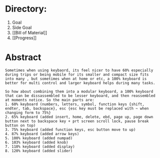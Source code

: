 # Directory:
1. Goal
2. Side Goal
3. [[Bill of Material]]
4. [[Progress]]

# Abstract
	Sometimes when using keybaord, its feel nicer to have 60% especially during trips or being mobile for its smaller and compact size fits into many , but sometimes when at home or etc, a 100% keyboard is better for multi control and larger keyboard helps during many tasks.

	So how about combining them into a modular keyboard, a 100% keyboard that can be dissassembled to be lesser keyboard, and then reassembled at moments notice. So the main parts are:
	1. 60% keyboard (numbers, letters, symbol, function keys {shift, endter, tab, backspace}, esc {esc key must be replaced with ~ when changing form to 75%}
	2. 65% keyboard (added insert, home, delete, ebd, page up, page down button next to backspace key + prt screen scroll lock, pause break button on top)
	3. 75% keyboard (added function keys, esc button move to up)
	4. 87% keyboard (added arrow keys)
	5. 100% keyboard (added numpad)
	6. 103% keyboard (added knob)
	7. 110% keyboard (added display)
	8. 120% keyboard (added slider)